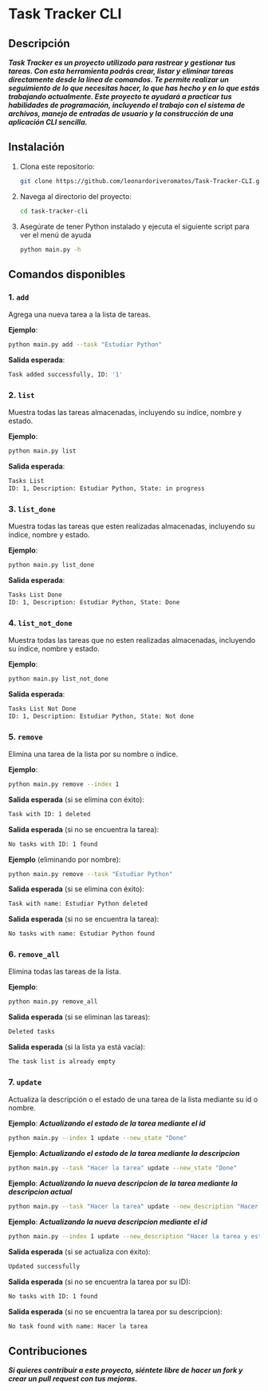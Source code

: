 # Task Tracker CLI

## Descripción
***Task Tracker es un proyecto utilizado para rastrear y gestionar tus tareas. Con esta herramienta podrás crear, listar y eliminar tareas directamente desde la línea de comandos. Te permite realizar un seguimiento de lo que necesitas hacer, lo que has hecho y en lo que estás trabajando actualmente. Este proyecto te ayudará a practicar tus habilidades de programación, incluyendo el trabajo con el sistema de archivos, manejo de entradas de usuario y la construcción de una aplicación CLI sencilla.***

## Instalación

1. Clona este repositorio:
   ```bash
   git clone https://github.com/leonardoriveromatos/Task-Tracker-CLI.git
   ```

2. Navega al directorio del proyecto:
   ```bash
   cd task-tracker-cli
   ```

3. Asegúrate de tener Python instalado y ejecuta el siguiente script para ver el menú de ayuda
   ```bash
   python main.py -h
   ```

## Comandos disponibles

### 1. `add`
Agrega una nueva tarea a la lista de tareas.


**Ejemplo**:
```bash
python main.py add --task "Estudiar Python"
```

**Salida esperada**:
```bash
Task added successfully, ID: '1'
```

### 2. `list`
Muestra todas las tareas almacenadas, incluyendo su índice, nombre y estado.

**Ejemplo**:
```bash
python main.py list
```

**Salida esperada**:
```bash
Tasks List
ID: 1, Description: Estudiar Python, State: in progress
```
### 3. `list_done`
Muestra todas las tareas que esten realizadas almacenadas, incluyendo su índice, nombre y estado.

**Ejemplo**:
```bash
python main.py list_done
```

**Salida esperada**:
```bash
Tasks List Done
ID: 1, Description: Estudiar Python, State: Done
```

### 4. `list_not_done`
Muestra todas las tareas que no esten realizadas almacenadas, incluyendo su índice, nombre y estado.

**Ejemplo**:
```bash
python main.py list_not_done
```

**Salida esperada**:
```bash
Tasks List Not Done
ID: 1, Description: Estudiar Python, State: Not done
```

### 5. `remove`
Elimina una tarea de la lista por su nombre o índice.

**Ejemplo**:
```bash
python main.py remove --index 1
```

**Salida esperada** (si se elimina con éxito):
```bash
Task with ID: 1 deleted
```
**Salida esperada** (si no se encuentra la tarea):
```bash
No tasks with ID: 1 found
```

**Ejemplo** (eliminando por nombre):
```bash
python main.py remove --task "Estudiar Python"
```

**Salida esperada** (si se elimina con éxito):
```bash
Task with name: Estudiar Python deleted
```
**Salida esperada** (si no se encuentra la tarea):
```bash
No tasks with name: Estudiar Python found
```

### 6. `remove_all`
Elimina todas las tareas de la lista.


**Ejemplo**:
```bash
python main.py remove_all
```

**Salida esperada** (si se eliminan las tareas):
```bash
Deleted tasks
```
**Salida esperada** (si la lista ya está vacía):
```bash
The task list is already empty
```

### 7. `update`
Actualiza la descripción o el estado de una tarea de la lista mediante su id o nombre.

**Ejemplo**: ***Actualizando el estado de la tarea mediante el id***
```bash
python main.py --index 1 update --new_state "Done"
```
**Ejemplo**: ***Actualizando el estado de la tarea mediante la descripcion***
```bash
python main.py --task "Hacer la tarea" update --new_state "Done"
```
**Ejemplo**: ***Actualizando la nueva descripcion de la tarea mediante la descripcion actual***
```bash
python main.py --task "Hacer la tarea" update --new_description "Hacer la tarea y estudiar python"
```
**Ejemplo**: ***Actualizando la nueva descripcion mediante el id***
```bash
python main.py --index 1 update --new_description "Hacer la tarea y estudiar python"
```
**Salida esperada** (si se actualiza con éxito):
```bash
Updated successfully
```
**Salida esperada** (si no se encuentra la tarea por su ID):
```bash
No tasks with ID: 1 found
```
**Salida esperada** (si no se encuentra la tarea por su descripcion):
```bash
No task found with name: Hacer la tarea
```

## Contribuciones
***Si quieres contribuir a este proyecto, siéntete libre de hacer un fork y crear un pull request con tus mejoras.***